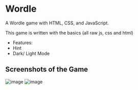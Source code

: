 # Wordle

A Wordle game with HTML, CSS, and JavaScript.

This game is written with the basics (all raw js, css and html)

- Features:
 - Hint
 - Dark/ Light Mode 

## Screenshots of the Game

![image](https://github.com/user-attachments/assets/2272610f-dd47-4ef7-aa07-1a550838c523)
![image](https://github.com/user-attachments/assets/89b1386f-9ac2-4955-a045-7f2043920df3)



